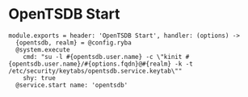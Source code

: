 
# OpenTSDB Start

    module.exports = header: 'OpenTSDB Start', handler: (options) ->
      {opentsdb, realm} = @config.ryba
      @system.execute
        cmd: "su -l #{opentsdb.user.name} -c \"kinit #{opentsdb.user.name}/#{options.fqdn}@#{realm} -k -t /etc/security/keytabs/opentsdb.service.keytab\""
        shy: true
      @service.start name: 'opentsdb'
